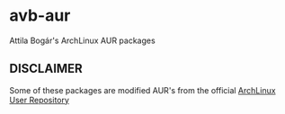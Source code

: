 # avb-aur

Attila Bogár's ArchLinux AUR packages

## DISCLAIMER

Some of these packages are modified AUR's from the official
[ArchLinux User Repository](https://aur.archlinux.org/)
